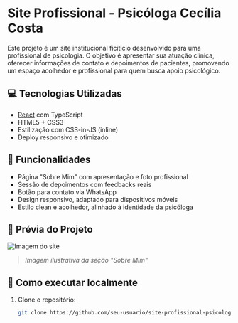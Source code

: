 # Site Profissional - Psicóloga Cecília Costa

Este projeto é um site institucional ficiticio desenvolvido para uma profissional de psicologia. O objetivo é apresentar sua atuação clínica, oferecer informações de contato e depoimentos de pacientes, promovendo um espaço acolhedor e profissional para quem busca apoio psicológico.

## 💻 Tecnologias Utilizadas

- [React](https://reactjs.org/) com TypeScript  
- HTML5 + CSS3  
- Estilização com CSS-in-JS (inline)  
- Deploy responsivo e otimizado  

## 📄 Funcionalidades

- Página "Sobre Mim" com apresentação e foto profissional  
- Sessão de depoimentos com feedbacks reais  
- Botão para contato via WhatsApp  
- Design responsivo, adaptado para dispositivos móveis  
- Estilo clean e acolhedor, alinhado à identidade da psicóloga

## 📸 Prévia do Projeto

![Imagem do site](https://images.unsplash.com/photo-1580894732444-8ecded7900cd?q=80&w=870&auto=format&fit=crop)

> *Imagem ilustrativa da seção "Sobre Mim"*

## 🚀 Como executar localmente

1. Clone o repositório:
   ```bash
   git clone https://github.com/seu-usuario/site-profissional-psicologa.git
